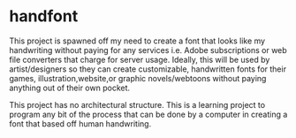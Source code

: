 # handfont
This project is spawned off my need to create a font that looks like my handwriting without paying
for any services i.e. Adobe subscriptions or web file converters that charge for server usage. Ideally,
this will be used by artist/designers so they can create customizable, handwritten fonts for their
games, illustration,website,or graphic novels/webtoons without paying anything out of their own
pocket.

This project has no architectural structure. This is a learning project to program
any bit of the process that can be done by a computer in creating a font that based
off human handwriting.
